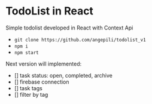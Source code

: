# TodoList in React
Simple todolist developed in React with Context Api

- `git clone https://github.com/angepili/todolist_v1`
- `npm i`
- `npm start`

Next version will implemented:
- [] task status: open, completed, archive
- [] firebase connection
- [] task tags
- [] filter by tag